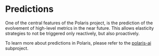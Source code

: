 # Predictions

One of the central features of the Polaris project, is the prediction of the evolvement of high-level metrics in the near future.
This allows elasticity strategies to not be triggered only reactively, but also proactively.

To learn more about predictions in Polaris, please refer to the [polaris-ai](https://github.com/polaris-slo-cloud/polaris-ai) subproject.
